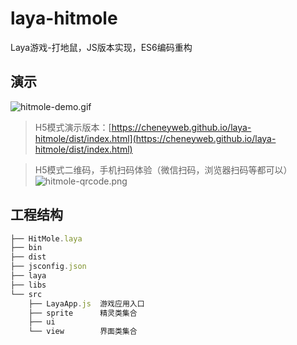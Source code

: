 # laya-hitmole
Laya游戏-打地鼠，JS版本实现，ES6编码重构

## 演示
![hitmole-demo.gif](https://upload-images.jianshu.io/upload_images/5173617-105fe915a7ca0a28.gif?imageMogr2/auto-orient/strip)

>H5模式演示版本：[https://cheneyweb.github.io/laya-hitmole/dist/index.html](https://cheneyweb.github.io/laya-hitmole/dist/index.html)

>H5模式二维码，手机扫码体验（微信扫码，浏览器扫码等都可以）![hitmole-qrcode.png](https://upload-images.jianshu.io/upload_images/5173617-b0d866fa578865c2.png?imageMogr2/auto-orient/strip%7CimageView2/2/w/1240)


## 工程结构

```js
├── HitMole.laya
├── bin
├── dist
├── jsconfig.json
├── laya
├── libs
└── src
    ├── LayaApp.js  游戏应用入口
    ├── sprite      精灵类集合
    ├── ui
    └── view        界面类集合
```